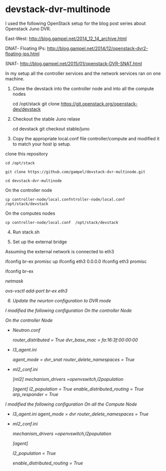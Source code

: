 devstack-dvr-multinode
======================
I used the following  OpenStack setup for the blog post series about Openstack Juno DVR. 

East-West:          http://blog.gampel.net/2014_12_14_archive.html

DNAT- Floating IPs: http://blog.gampel.net/2014/12/openstack-dvr2-floating-ips.html

SNAT-               http://blog.gampel.net/2015/01/openstack-DVR-SNAT.html

In my setup all the controller services and the network services ran on one machine.

1) Clone the devstack into the  controller node and into all the compute nodes 
    
    cd /opt/stack
    git clone https://git.openstack.org/openstack-dev/devstack

2) Checkout the stable Juno relase  

    cd devstack 
    git checkout stable/juno 

3) Copy the appropriate  local.conf file controller/compute and modified it to match your host ip setup.

clone this repository 

    cd /opt/stack 
  
    git clone https://github.com/gampel/devstack-dvr-multinode.git
  
    cd devstack-dvr-multinode
  
On the controller node 

    cp controller-node/local.confntroller-node/local.conf /opt/stack/devstack 

On the computes nodes 

    cp controller-node/local.conf  /opt/stack/devstack 

4) Run stack.sh

5) Set up the external bridge 

Assuming  the external network is connected to eth3 

ifconfig br-ex promisc up
ifconfig eth3 0.0.0.0
ifconfig eth3 promisc 

ifconfig br-ex <address on ext>  netmask <mask>

ovs-vsctl add-port br-ex eth3

6) Update the neurton configuration   to DVR mode 

I modified the following configuration On the controller Node  

On the controller Node 
* Neutron.conf 
  
    router_distributed = True
    dvr_base_mac = fa:16:3f:00:00:00
    
* l3_agent.ini 

    agent_mode = dvr_snat
    router_delete_namespaces = True

* ml2_conf.ini 
  
  [ml2]
    mechanism_drivers =openvswitch,l2population
  
  [agent]
    l2_population = True
    enable_distributed_routing = True
    arp_responder = True

I modified the following configuration  On all the Compute  Node 

 

* l3_agent.ini 
  agent_mode = dvr
  router_delete_namespaces = True


* ml2_conf.ini 

  mechanism_drivers =openvswitch,l2population
  
  [agent]
  
    l2_population = True
  
    enable_distributed_routing = True


